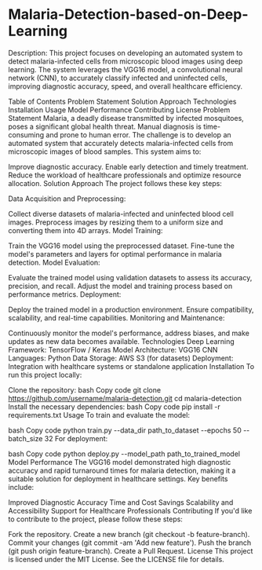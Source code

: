 # Malaria-Detection-based-on-Deep-Learning
Description:
This project focuses on developing an automated system to detect malaria-infected cells from microscopic blood images using deep learning. The system leverages the VGG16 model, a convolutional neural network (CNN), to accurately classify infected and uninfected cells, improving diagnostic accuracy, speed, and overall healthcare efficiency.

Table of Contents
Problem Statement
Solution Approach
Technologies
Installation
Usage
Model Performance
Contributing
License
Problem Statement
Malaria, a deadly disease transmitted by infected mosquitoes, poses a significant global health threat. Manual diagnosis is time-consuming and prone to human error. The challenge is to develop an automated system that accurately detects malaria-infected cells from microscopic images of blood samples. This system aims to:

Improve diagnostic accuracy.
Enable early detection and timely treatment.
Reduce the workload of healthcare professionals and optimize resource allocation.
Solution Approach
The project follows these key steps:

Data Acquisition and Preprocessing:

Collect diverse datasets of malaria-infected and uninfected blood cell images.
Preprocess images by resizing them to a uniform size and converting them into 4D arrays.
Model Training:

Train the VGG16 model using the preprocessed dataset.
Fine-tune the model's parameters and layers for optimal performance in malaria detection.
Model Evaluation:

Evaluate the trained model using validation datasets to assess its accuracy, precision, and recall.
Adjust the model and training process based on performance metrics.
Deployment:

Deploy the trained model in a production environment. Ensure compatibility, scalability, and real-time capabilities.
Monitoring and Maintenance:

Continuously monitor the model's performance, address biases, and make updates as new data becomes available.
Technologies
Deep Learning Framework: TensorFlow / Keras
Model Architecture: VGG16 CNN
Languages: Python
Data Storage: AWS S3 (for datasets)
Deployment: Integration with healthcare systems or standalone application
Installation
To run this project locally:

Clone the repository:
bash
Copy code
git clone https://github.com/username/malaria-detection.git
cd malaria-detection
Install the necessary dependencies:
bash
Copy code
pip install -r requirements.txt
Usage
To train and evaluate the model:

bash
Copy code
python train.py --data_dir path_to_dataset --epochs 50 --batch_size 32
For deployment:

bash
Copy code
python deploy.py --model_path path_to_trained_model
Model Performance
The VGG16 model demonstrated high diagnostic accuracy and rapid turnaround times for malaria detection, making it a suitable solution for deployment in healthcare settings. Key benefits include:

Improved Diagnostic Accuracy
Time and Cost Savings
Scalability and Accessibility
Support for Healthcare Professionals
Contributing
If you'd like to contribute to the project, please follow these steps:

Fork the repository.
Create a new branch (git checkout -b feature-branch).
Commit your changes (git commit -am 'Add new feature').
Push the branch (git push origin feature-branch).
Create a Pull Request.
License
This project is licensed under the MIT License. See the LICENSE file for details.
